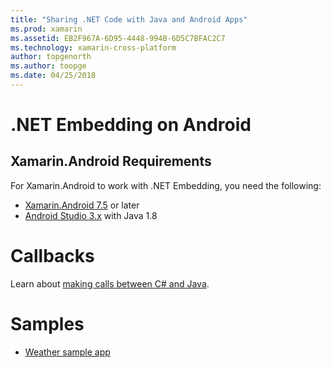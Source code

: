 ```yaml
---
title: "Sharing .NET Code with Java and Android Apps"
ms.prod: xamarin
ms.assetid: EB2F967A-6D95-4448-994B-6D5C7BFAC2C7
ms.technology: xamarin-cross-platform
author: topgenorth
ms.author: toopge
ms.date: 04/25/2018
---
```


# .NET Embedding on Android

## Xamarin.Android Requirements

For Xamarin.Android to work with .NET Embedding, you need the following:

* [Xamarin.Android 7.5](https://www.visualstudio.com/xamarin/) or later
* [Android Studio 3.x](https://developer.android.com/studio/index.html) with Java 1.8

# Callbacks

Learn about [making calls between C# and Java](callbacks.md).

# Samples

* [Weather sample app](https://github.com/jamesmontemagno/embeddinator-weather)
